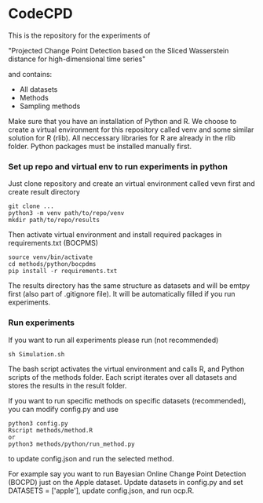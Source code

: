 # CodeCPD

This is the repository for the experiments of

"Projected Change Point Detection based on the Sliced Wasserstein distance for
high-dimensional time series"

and contains:
- All datasets
- Methods
- Sampling methods

Make sure that you have an installation of Python and R. We choose to create a virtual environment for this repository called venv and some similar solution for R (rlib). All neccessary libraries for R are already in the rlib folder. Python packages must be installed manually first.

### Set up repo and virtual env to run experiments in python
Just clone repository and create an virtual environment called vevn first and create result directory

```
git clone ...
python3 -m venv path/to/repo/venv
mkdir path/to/repo/results
```
Then activate virtual environment and install required packages in requirements.txt (BOCPMS)
```
source venv/bin/activate
cd methods/python/bocpdms
pip install -r requirements.txt
```
The results directory has the same structure as datasets and will be emtpy first (also part of .gitignore file). It will be automatically filled if you run experiments.
### Run experiments 
If you want to run all experiments please run (not recommended)
```
sh Simulation.sh
```
The bash script activates the virtual environment and calls R, and Python scripts of the methods folder. Each script iterates over all datasets and stores the results in the result folder.


If you want to run specific methods on specific datasets (recommended), you can modify config.py and use
```
python3 config.py
Rscript methods/method.R
or
python3 methods/python/run_method.py
```
to update config.json and run the selected method.

For example say you want to run Bayesian Online Change Point Detection (BOCPD) just on the Apple dataset. Update datasets in config.py and set DATASETS = ['apple'], update config.json, and run ocp.R.

